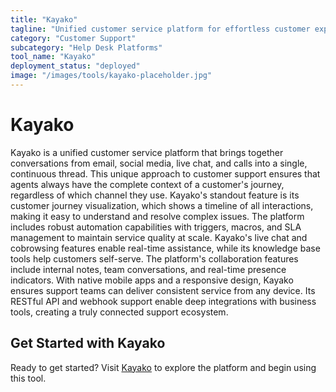 ```yaml
---
title: "Kayako"
tagline: "Unified customer service platform for effortless customer experiences"
category: "Customer Support"
subcategory: "Help Desk Platforms"
tool_name: "Kayako"
deployment_status: "deployed"
image: "/images/tools/kayako-placeholder.jpg"
---
```


# Kayako

Kayako is a unified customer service platform that brings together conversations from email, social media, live chat, and calls into a single, continuous thread. This unique approach to customer support ensures that agents always have the complete context of a customer's journey, regardless of which channel they use. Kayako's standout feature is its customer journey visualization, which shows a timeline of all interactions, making it easy to understand and resolve complex issues. The platform includes robust automation capabilities with triggers, macros, and SLA management to maintain service quality at scale. Kayako's live chat and cobrowsing features enable real-time assistance, while its knowledge base tools help customers self-serve. The platform's collaboration features include internal notes, team conversations, and real-time presence indicators. With native mobile apps and a responsive design, Kayako ensures support teams can deliver consistent service from any device. Its RESTful API and webhook support enable deep integrations with business tools, creating a truly connected support ecosystem.
## Get Started with Kayako

Ready to get started? Visit [Kayako](https://kayako.com) to explore the platform and begin using this tool.
